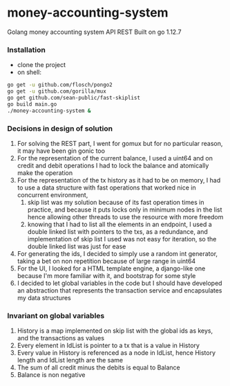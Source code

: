 # money-accounting-system
Golang money accounting system API REST
Built on go 1.12.7

### Installation
- clone the project
- on shell:
```sh
go get -u github.com/flosch/pongo2
go get -u github.com/gorilla/mux
go get github.com/sean-public/fast-skiplist
go build main.go
./money-accounting-system &
```

### Decisions in design of solution
1) For solving the REST part, I went for gomux but for no particular reason, it may have been gin gonic too
2) For the representation of the current balance, I used a uint64 and on credit and debit operations I had to lock the balance and atomically make the operation 
3) For the representation of the tx history as it had to be on memory, I had to use a data structure with fast operations that worked nice in concurrent environment, 
    1) skip list was my solution because of its fast operation times in practice, and because it puts locks only in minimum nodes in the list hence allowing other threads to use the resource with more freedom
    2) knowing that I had to list all the elements in an endpoint, I used a double linked list with pointers to the txs, as a redundance, and implementation of skip list I used was not easy for iteration, so the double linked list was just for ease 
4) For generating the ids, I decided to simply use a random int generator, taking a bet on non repetition because of large range in uint64
5) For the UI, I looked for a HTML template engine, a django-like one because I'm more familiar with it, and bootstrap for some style
6) I decided to let global variables in the code but I should have developed an abstraction that represents the transaction service and encapsulates my data structures

### Invariant on global variables
1) History is a map implemented on skip list with the global ids as keys, and the transactions as values
2) Every element in IdList is pointer to a tx that is a value in History
3) Every value in History is referenced as a node in IdList, hence History length and IdList length are the same
3) The sum of all credit minus the debits is equal to Balance
4) Balance is non negative

